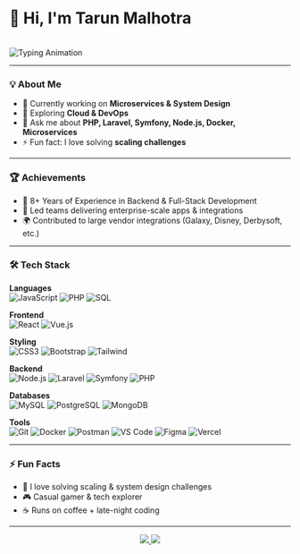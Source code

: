 <p align="center">
  <h1><b>👋 Hi, I'm Tarun Malhotra</b></h1>
  <br/>
  <img src="https://readme-typing-svg.herokuapp.com?color=36BCF7&size=28&center=true&vCenter=true&width=600&lines=🚀+Technical+Lead;🛠+Backend+Developer;🌐+Full-Stack+Developer" alt="Typing Animation" />
</p>

---

### 💡 About Me  
- 🔭 Currently working on **Microservices & System Design**  
- 🌱 Exploring **Cloud & DevOps**  
- 💬 Ask me about **PHP, Laravel, Symfony, Node.js, Docker, Microservices**  
- ⚡ Fun fact: I love solving **scaling challenges**  

---

### 🏆 Achievements
- 🥇 8+ Years of Experience in Backend & Full-Stack Development  
- 🚀 Led teams delivering enterprise-scale apps & integrations  
- 🌍 Contributed to large vendor integrations (Galaxy, Disney, Derbysoft, etc.)  

---

### 🛠️ Tech Stack

**Languages**  
![JavaScript](https://img.shields.io/badge/JavaScript-F7DF1E?style=flat&logo=javascript&logoColor=black)
![PHP](https://img.shields.io/badge/PHP-777BB4?style=flat&logo=php&logoColor=white)
![SQL](https://img.shields.io/badge/SQL-336791?style=flat&logo=postgresql&logoColor=white)

**Frontend**  
![React](https://img.shields.io/badge/React-61DAFB?style=flat&logo=react&logoColor=black)
![Vue.js](https://img.shields.io/badge/Vue.js-4FC08D?style=flat&logo=vue.js&logoColor=white)

**Styling**  
![CSS3](https://img.shields.io/badge/CSS3-1572B6?style=flat&logo=css3&logoColor=white)
![Bootstrap](https://img.shields.io/badge/Bootstrap-7952B3?style=flat&logo=bootstrap&logoColor=white)
![Tailwind](https://img.shields.io/badge/Tailwind_CSS-38B2AC?style=flat&logo=tailwind-css&logoColor=white)

**Backend**  
![Node.js](https://img.shields.io/badge/Node.js-339933?style=flat&logo=node.js&logoColor=white)
![Laravel](https://img.shields.io/badge/Laravel-FF2D20?style=flat&logo=laravel&logoColor=white)
![Symfony](https://img.shields.io/badge/Symfony-000000?style=flat&logo=symfony&logoColor=white)
![PHP](https://img.shields.io/badge/Core%20PHP-777BB4?style=flat&logo=php&logoColor=white)

**Databases**  
![MySQL](https://img.shields.io/badge/MySQL-4479A1?style=flat&logo=mysql&logoColor=white)
![PostgreSQL](https://img.shields.io/badge/PostgreSQL-336791?style=flat&logo=postgresql&logoColor=white)
![MongoDB](https://img.shields.io/badge/MongoDB-47A248?style=flat&logo=mongodb&logoColor=white)

**Tools**  
![Git](https://img.shields.io/badge/Git-F05032?style=flat&logo=git&logoColor=white)
![Docker](https://img.shields.io/badge/Docker-2496ED?style=flat&logo=docker&logoColor=white)
![Postman](https://img.shields.io/badge/Postman-FF6C37?style=flat&logo=postman&logoColor=white)
![VS Code](https://img.shields.io/badge/VS%20Code-0078D4?style=flat&logo=visual-studio-code&logoColor=white)
![Figma](https://img.shields.io/badge/Figma-F24E1E?style=flat&logo=figma&logoColor=white)
![Vercel](https://img.shields.io/badge/Vercel-000000?style=flat&logo=vercel&logoColor=white)

---

### ⚡ Fun Facts
- 🧩 I love solving scaling & system design challenges  
- 🎮 Casual gamer & tech explorer  
- ☕ Runs on coffee + late-night coding  

---

<p align="center">
  <a href="https://www.linkedin.com/in/tarun-malhotra-72b26a62/">
    <img src="https://img.shields.io/badge/LinkedIn-0A66C2?style=for-the-badge&logo=linkedin&logoColor=white" />
  </a>
  <a href="mailto:tarun15malhotra@gmail.com">
    <img src="https://img.shields.io/badge/Email-D14836?style=for-the-badge&logo=gmail&logoColor=white" />
  </a>
</p>
